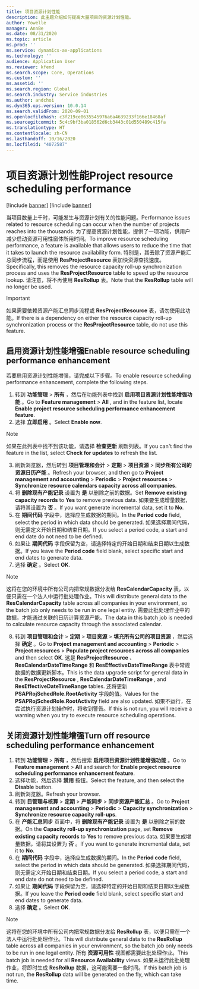 ```yaml
---
title: 项目资源计划性能
description: 此主题介绍如何提高大量项目的资源计划性能。
author: Yowelle
manager: AnnBe
ms.date: 08/31/2020
ms.topic: article
ms.prod: ''
ms.service: dynamics-ax-applications
ms.technology: ''
audience: Application User
ms.reviewer: kfend
ms.search.scope: Core, Operations
ms.custom: ''
ms.assetid: ''
ms.search.region: Global
ms.search.industry: Service industries
ms.author: andchoi
ms.dyn365.ops.version: 10.0.14
ms.search.validFrom: 2020-09-01
ms.openlocfilehash: c3f219ce0635545976a6a4639233f166e18468af
ms.sourcegitcommit: 5c4c9bf3ba018562d6cb3443c01d550489c415fa
ms.translationtype: HT
ms.contentlocale: zh-CN
ms.lasthandoff: 10/16/2020
ms.locfileid: "4072587"
---
```

# <a name="project-resource-scheduling-performance"></a><span data-ttu-id="78baa-103">项目资源计划性能</span><span class="sxs-lookup"><span data-stu-id="78baa-103">Project resource scheduling performance</span></span>

[!include [banner](../includes/banner.md)]
[!include [banner](../includes/preview-banner.md)]


<span data-ttu-id="78baa-104">当项目数量上千时，可能发生与资源计划有关的性能问题。</span><span class="sxs-lookup"><span data-stu-id="78baa-104">Performance issues related to resource scheduling can occur when the number of projects reaches into the thousands.</span></span> <span data-ttu-id="78baa-105">为了提高资源计划性能，提供了一项功能，供用户减少启动资源可用性窗体所用时间。</span><span class="sxs-lookup"><span data-stu-id="78baa-105">To improve resource scheduling performance, a feature is available that allows users to reduce the time that it takes to launch the resource availability form.</span></span> <span data-ttu-id="78baa-106">特别是，其去除了资源产能汇总同步流程，而是使用 **ResProjectResource** 表加快资源查找速度。</span><span class="sxs-lookup"><span data-stu-id="78baa-106">Specifically, this removes the resource capacity roll-up synchronization process and uses the **ResProjectResource** table to speed up the resource lookup.</span></span> <span data-ttu-id="78baa-107">请注意，将不再使用 **ResRollup** 表。</span><span class="sxs-lookup"><span data-stu-id="78baa-107">Note that the **ResRollup** table will no longer be used.</span></span>

> [!IMPORTANT]
> <span data-ttu-id="78baa-108">如果需要依赖资源产能汇总同步流程或 **ResProjectResource** 表，请勿使用此功能。</span><span class="sxs-lookup"><span data-stu-id="78baa-108">If there is a dependency on either the resource capacity roll-up synchronization process or the **ResProjectResource** table, do not use this feature.</span></span>

## <a name="enable-resource-scheduling-performance-enhancement"></a><span data-ttu-id="78baa-109">启用资源计划性能增强</span><span class="sxs-lookup"><span data-stu-id="78baa-109">Enable resource scheduling performance enhancement</span></span>
<span data-ttu-id="78baa-110">若要启用资源计划性能增强，请完成以下步骤。</span><span class="sxs-lookup"><span data-stu-id="78baa-110">To enable resource scheduling performance enhancement, complete the following steps.</span></span>

1. <span data-ttu-id="78baa-111">转到 **功能管理** > **所有** ，然后在功能列表中找到 **启用项目资源计划性能增强功能** 。</span><span class="sxs-lookup"><span data-stu-id="78baa-111">Go to **Feature management** > **All** , and in the feature list, locate **Enable project resource scheduling performance enhancement feature**.</span></span>
2. <span data-ttu-id="78baa-112">选择 **立即启用** 。</span><span class="sxs-lookup"><span data-stu-id="78baa-112">Select **Enable now**.</span></span>

> [!NOTE]
> <span data-ttu-id="78baa-113">如果在此列表中找不到该功能，请选择 **检查更新** 刷新列表。</span><span class="sxs-lookup"><span data-stu-id="78baa-113">If you can't find the feature in the list, select **Check for updates** to refresh the list.</span></span>

3. <span data-ttu-id="78baa-114">刷新浏览器，然后转到 **项目管理和会计** > **定期** > **项目资源** > **同步所有公司的资源日历产能** 。</span><span class="sxs-lookup"><span data-stu-id="78baa-114">Refresh your browser, and then go to **Project management and accounting** > **Periodic** > **Project resources** > **Synchronize resource calendars capacity across all companies**.</span></span>
4. <span data-ttu-id="78baa-115">将 **删除现有产能记录** 设置为 **是** 以删除之前的数据。</span><span class="sxs-lookup"><span data-stu-id="78baa-115">Set **Remove existing capacity records** to **Yes** to remove previous data.</span></span> <span data-ttu-id="78baa-116">如果要生成增量数据，请将其设置为 **否** 。</span><span class="sxs-lookup"><span data-stu-id="78baa-116">If you want generate incremental data, set it to **No**.</span></span>
5. <span data-ttu-id="78baa-117">在 **期间代码** 字段中，选择应生成数据的期间。</span><span class="sxs-lookup"><span data-stu-id="78baa-117">In the **Period code** field, select the period in which data should be generated.</span></span> <span data-ttu-id="78baa-118">如果选择期间代码，则无需定义开始日期和结束日期。</span><span class="sxs-lookup"><span data-stu-id="78baa-118">If you select a period code, a start and end date do not need to be defined.</span></span>
6. <span data-ttu-id="78baa-119">如果让 **期间代码** 字段保留为空，请选择特定的开始日期和结束日期以生成数据。</span><span class="sxs-lookup"><span data-stu-id="78baa-119">If you leave the **Period code** field blank, select specific start and end dates to generate data.</span></span>
7. <span data-ttu-id="78baa-120">选择 **确定** 。</span><span class="sxs-lookup"><span data-stu-id="78baa-120">Select **OK**.</span></span>

 > [!NOTE]
 > <span data-ttu-id="78baa-121">这将在您的环境中所有公司内把常规数据分发给 **ResCalendarCapacity** 表，以便只需在一个法人中运行批处理作业。</span><span class="sxs-lookup"><span data-stu-id="78baa-121">This will distribute general data to the **ResCalendarCapacity** table across all companies in your environment, so the batch job only needs to be run in one legal entity.</span></span> <span data-ttu-id="78baa-122">需要此批处理作业中的数据，才能通过关联的日历计算资源产能。</span><span class="sxs-lookup"><span data-stu-id="78baa-122">The data in this batch job is needed to calculate resource capacity through the associated calendar.</span></span>

8. <span data-ttu-id="78baa-123">转到 **项目管理和会计** > **定期** > **项目资源** > **填充所有公司的项目资源** ，然后选择 **确定** 。</span><span class="sxs-lookup"><span data-stu-id="78baa-123">Go to **Project management and accounting** > **Periodic** > **Project resources** > **Populate project resources across all companies** and then select **OK**.</span></span> <span data-ttu-id="78baa-124">这是 **ResProjectResource** 、 **ResCalendarDateTimeRange** 和 **ResEffectiveDateTimeRange** 表中常规数据的数据更新脚本。</span><span class="sxs-lookup"><span data-stu-id="78baa-124">This is the data upgrade script for general data in the **ResProjectResource** , **ResCalendarDateTimeRange** , and **ResEffectiveDateTimeRange** tables.</span></span> <span data-ttu-id="78baa-125">还将更新 **PSAPRojSchedRole.RootActivity** 字段的值。</span><span class="sxs-lookup"><span data-stu-id="78baa-125">Values for the **PSAPRojSchedRole.RootActivity** field are also updated.</span></span> <span data-ttu-id="78baa-126">如果不运行，在尝试执行资源计划操作时，将收到警告。</span><span class="sxs-lookup"><span data-stu-id="78baa-126">If this is not run, you will receive a warning when you try to execute resource scheduling operations.</span></span>
 
## <a name="turn-off-resource-scheduling-performance-enhancement"></a><span data-ttu-id="78baa-127">关闭资源计划性能增强</span><span class="sxs-lookup"><span data-stu-id="78baa-127">Turn off resource scheduling performance enhancement</span></span>

1. <span data-ttu-id="78baa-128">转到 **功能管理** > **所有** ，然后搜索 **启用项目资源计划性能增强功能** 。</span><span class="sxs-lookup"><span data-stu-id="78baa-128">Go to **Feature management** > **All**  and search for **Enable project resource scheduling performance enhancement feature**.</span></span>
2. <span data-ttu-id="78baa-129">选择功能，然后选择 **禁用** 按钮。</span><span class="sxs-lookup"><span data-stu-id="78baa-129">Select the feature, and then select the **Disable** button.</span></span>
3. <span data-ttu-id="78baa-130">刷新浏览器。</span><span class="sxs-lookup"><span data-stu-id="78baa-130">Refresh your browser.</span></span>
4. <span data-ttu-id="78baa-131">转到 **目管理与核算** > **定期** > **产能同步** > **同步资源产能汇总** 。</span><span class="sxs-lookup"><span data-stu-id="78baa-131">Go to **Project management and accounting** > **Periodic** > **Capacity synchronization** > **Synchronize resource capacity roll-ups**.</span></span>
5. <span data-ttu-id="78baa-132">在 **产能汇总同步** 页面中，将 **删除现有产能记录** 设置为 **是** 以删除之前的数据。</span><span class="sxs-lookup"><span data-stu-id="78baa-132">On the **Capacity roll-up synchronization** page, set **Remove existing capacity records** to **Yes** to remove previous data.</span></span> <span data-ttu-id="78baa-133">如果要生成增量数据，请将其设置为 **否** 。</span><span class="sxs-lookup"><span data-stu-id="78baa-133">If you want to generate incremental data, set it to **No**.</span></span>
6. <span data-ttu-id="78baa-134">在 **期间代码** 字段中，选择应生成数据的期间。</span><span class="sxs-lookup"><span data-stu-id="78baa-134">In the **Period code** field, select the period in which data should be generated.</span></span> <span data-ttu-id="78baa-135">如果选择期间代码，则无需定义开始日期和结束日期。</span><span class="sxs-lookup"><span data-stu-id="78baa-135">If you select a period code, a start and end date do not need to be defined.</span></span>
7. <span data-ttu-id="78baa-136">如果让 **期间代码** 字段保留为空，请选择特定的开始日期和结束日期以生成数据。</span><span class="sxs-lookup"><span data-stu-id="78baa-136">If you leave the **Period code** field blank, select specific start and end dates to generate data.</span></span>
8. <span data-ttu-id="78baa-137">选择 **确定** 。</span><span class="sxs-lookup"><span data-stu-id="78baa-137">Select **OK**.</span></span>

> [!NOTE]
> <span data-ttu-id="78baa-138">这将在您的环境中所有公司内把常规数据分发给 **ResRollup** 表，以便只需在一个法人中运行批处理作业。</span><span class="sxs-lookup"><span data-stu-id="78baa-138">This will distribute general data to the **ResRollup** table across all companies in your environment, so the batch job only needs to be run in one legal entity.</span></span> <span data-ttu-id="78baa-139">所有 **资源可用性** 视图都需要此批处理作业。</span><span class="sxs-lookup"><span data-stu-id="78baa-139">This batch job is needed for all **Resource Availability** views.</span></span> <span data-ttu-id="78baa-140">如果未运行此批处理作业，将即时生成 **ResRollup** 数据，这可能需要一些时间。</span><span class="sxs-lookup"><span data-stu-id="78baa-140">If this batch job is not run, the **ResRollup** data will be generated on the fly, which can take time.</span></span>

